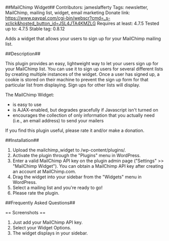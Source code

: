 ##MailChimp Widget##
Contributors: jameslafferty
Tags: newsletter, MailChimp, mailing list, widget, email marketing
Donate link: https://www.paypal.com/cgi-bin/webscr?cmd=_s-xclick&hosted_button_id=JSL4JTA4KMZLG
Requires at least: 4.7.5
Tested up to: 4.7.5
Stable tag: 0.8.12

Adds a widget that allows your users to sign up for your MailChimp mailing list.

##Description##

This plugin provides an easy, lightweight way to let your users sign up for your MailChimp list. You can use it to sign up users for
several different lists by creating multiple instances of the widget. Once a user has signed up, a cookie is stored on their machine to
prevent the sign up form for that particular list from displaying. Sign ups for other lists will display.

The MailChimp Widget:

*	is easy to use
*	is AJAX-enabled, but degrades gracefully if Javascript isn't turned on
*	encourages the collection of only information that you actually need (i.e., an email address) to send your mailers

If you find this plugin useful, please rate it and/or make a donation.

##Installation##
1. Upload the mailchimp_widget to /wp-content/plugins/.
2. Activate the plugin through the "Plugins" menu in WordPress.
3. Enter a valid MailChimp API key on the plugin admin page ("Settings" >> "MailChimp Widget"). You can obtain a MailChimp API key after creating an account at MailChimp.com.
4. Drag the widget into your sidebar from the "Widgets" menu in WordPress.
5. Select a mailing list and you're ready to go!
6. Please rate the plugin.

##Frequently Asked Questions##

== Screenshots ==
1. Just add your MailChimp API key.
2. Select your Widget Options.
3. The widget displays in your sidebar.
